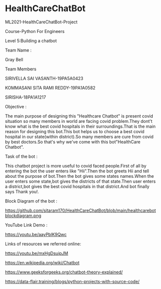 # HealthCareChatBot

 ML2021-HealthCareChatBot-Project
 
 Course-Python For Engineers
 
 Level 5:Building a chatbot
 
 Team Name :
 
 Gray Bell
 
 Team Members
 
 SIRIVELLA SAI VASANTH-19PA5A0423
 
 KOMMASANI SITA RAMI REDDY-19PA1A0582
 
 SIRISHA-18PA1A1217
 
 Objective :
 
 The main purpose of designing this "Healthcare Chatbot" is present covid situation so many members in world are facing covid problem.They dont't know what is the best covid hospitals in their surroundings.That is the main reason for designing this bot.This bot helps us to choose a best covid hospital in our state(within district).So many members are cure from covid by best doctors.So that's why we've come with this bot"HealthCare Chatbot".
 
 Task of the bot :
 
 This chatbot project is more useful to covid faced people.First of all by entering the bot the user enters like "Hii".Then the bot greets Hii and tell about the purpose of bot.Then the bot gives some states names.When the user enters some state,bot gives the districts of that state.Then user enters a district,bot gives the best covid hospitals in that district.And bot finally says Thank you!.
 
 Block Diagram of the bot :
 
 https://github.com/sitaram170/HealthCareChatBot/blob/main/healthcarebotblockdiagram.png
 
 YouTube Link Demo :
 
 https://youtu.be/aayPblK9Qwc
 
 Links of resources we referred online:
 
 https://youtu.be/mxHgDsuipJM
 
 https://en.wikipedia.org/wiki/Chatbot
 
 https://www.geeksforgeeks.org/chatbot-theory-explained/
 
 https://data-flair.training/blogs/python-projects-with-source-code/
 
 
